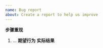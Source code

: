 ```yaml
---
name: Bug report
about: Create a report to help us improve
---
```

**步骤重现**
1. ...
   **期望行为**
   **实际结果**
